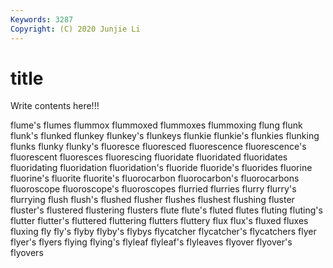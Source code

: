 ```yaml
---
Keywords: 3287
Copyright: (C) 2020 Junjie Li
---
```


# title

Write contents here!!!

flume's 
flumes 
flummox
flummoxed 
flummoxes 
flummoxing 
flung 
flunk 
flunk's 
flunked 
flunkey 
flunkey's 
flunkeys
flunkie 
flunkie's 
flunkies 
flunking 
flunks 
flunky 
flunky's 
fluoresce 
fluoresced 
fluorescence
fluorescence's 
fluorescent 
fluoresces 
fluorescing 
fluoridate 
fluoridated 
fluoridates 
fluoridating 
fluoridation 
fluoridation's
fluoride 
fluoride's 
fluorides 
fluorine 
fluorine's 
fluorite 
fluorite's 
fluorocarbon 
fluorocarbon's 
fluorocarbons
fluoroscope 
fluoroscope's 
fluoroscopes 
flurried 
flurries 
flurry 
flurry's 
flurrying 
flush 
flush's
flushed 
flusher 
flushes 
flushest 
flushing 
fluster 
fluster's 
flustered 
flustering 
flusters
flute 
flute's 
fluted 
flutes 
fluting 
fluting's 
flutter 
flutter's 
fluttered 
fluttering
flutters 
fluttery 
flux 
flux's 
fluxed 
fluxes 
fluxing 
fly 
fly's 
flyby
flyby's 
flybys 
flycatcher 
flycatcher's 
flycatchers 
flyer 
flyer's 
flyers 
flying 
flying's
flyleaf 
flyleaf's 
flyleaves 
flyover 
flyover's 
flyovers 

